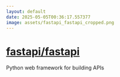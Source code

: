 ```yaml
---
layout: default
date: 2025-05-05T00:36:17.557377
image: assets/fastapi_fastapi_cropped.png
---
```


# [fastapi/fastapi](https://github.com/fastapi/fastapi)

Python web framework for building APIs
